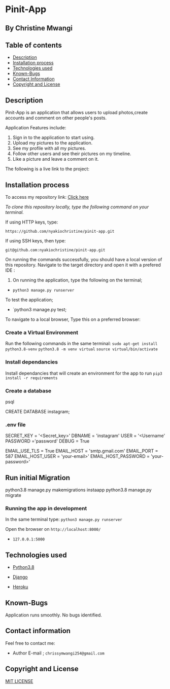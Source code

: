 # Pinit-App

## By Christine Mwangi

## Table of contents

+ [Description](#Description)
+ [Installation process](#installation-process)
+ [Technologies used](#technologies-used)
+ [Known-Bugs](#known-bugs)
+ [Contact Information](#contact-information)
+ [Copyright and License](#copyright-and-license-information)

## Description

Pinit-App is an application that allows users to upload photos,create accounts  and comment on other people's posts.

Application Features include:

1. Sign in to the application to start using.
2. Upload my pictures to the application.
3. See my profile with all my pictures.
4. Follow other users and see their pictures on my timeline.
5. Like a picture and leave a comment on it.

The following is a live link to the project:

## Installation process

To access my repository link:
[Click here](https://github.com/nyakiochristine/pinit-app.git)

*To clone this repository locally, type the following command on your terminal.*

If using HTTP keys, type:

`https://github.com/nyakiochristine/pinit-app.git`

If using SSH keys, then type:

`git@github.com:nyakiochristine/pinit-app.git`

On running the commands successfully, you should have a local version of this repository.
Navigate to the target directory and open it with a prefered IDE :

1. On running the application, type the following on the terminal;

+ `python3 manage.py runserver`

 To test the application;

+ `python3 manage.py test;

 To navigate to a local browser, Type this on a preferred browser:

### Create a Virtual Environment

Run the following commands in the same terminal:
`sudo apt-get install python3.8-venv`
`python3.8 -m venv virtual`
`source virtual/bin/activate`

### Install dependancies

Install dependancies that will create an environment for the app to run
`pip3 install -r requirements`

### Create a database

psql

CREATE DATABASE instagram;

### .env file

SECRET_KEY = '<Secret_key>'
DBNAME = 'instagram'
USER = '<Username'
PASSWORD ='password'
DEBUG = True

EMAIL_USE_TLS = True
EMAIL_HOST = 'smtp.gmail.com'
EMAIL_PORT = 587
EMAIL_HOST_USER = 'your-email>'
EMAIL_HOST_PASSWORD = 'your-password>'

## Run initial Migration

python3.8 manage.py makemigrations instaapp
python3.8 manage.py migrate

### Running the app in development

In the same terminal type:
`python3 manage.py runserver`

Open the browser on `http://localhost:8000/`

+ `127.0.0.1:5000`

## Technologies used

+ [Python3.8](https://www.python.org/)

+ [Django](https://www.djangoproject.com/)
+ [Heroku](https://heroku.com)

## Known-Bugs

Application runs smoothly. No bugs identified.

## Contact information

Feel free to contact me:

+ Author E-mail ; `chrissymwangi254@gmail.com`

## Copyright and License

[MIT LICENSE](https://github.com/nyakiochristine/BlogA/community/license/new?branch=main&template=mit)
